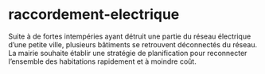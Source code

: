 # raccordement-electrique
Suite à de fortes intempéries ayant détruit une partie du réseau électrique d’une petite ville, plusieurs bâtiments se retrouvent déconnectés du réseau. La mairie souhaite établir une stratégie de planification pour reconnecter l’ensemble des habitations rapidement et à moindre coût.
